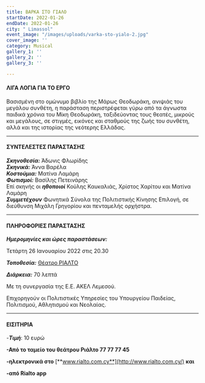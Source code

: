 ```yaml
---
title: ΒΑΡΚΑ ΣΤΟ ΓΙΑΛΟ
startDate: 2022-01-26
endDate: 2022-01-26
city: " Limassol"
event_image: "/images/uploads/varka-sto-yialo-2.jpg"
cover_image: ''
category: Musical
gallery_1: ''
gallery_2: ''
gallery_3: ''

---
```

#### ΛΙΓΑ ΛΟΓΙΑ ΓΙΑ ΤΟ ΕΡΓΟ

Βασισμένη στο ομώνυμο βιβλίο της Μάρως Θεοδωράκη, ανιψιάς του μεγάλου συνθέτη, η παράσταση περιστρέφεται γύρω από τα άγνωστα παιδικά χρόνια του Μίκη Θεοδωράκη, ταξιδεύοντας τους θεατές, μικρούς και μεγάλους, σε στιγμές, εικόνες και σταθμούς της ζωής του συνθέτη, αλλά και της ιστορίας της νεότερης Ελλάδας.

***

#### ΣΥΝΤΕΛΕΣΤΕΣ ΠΑΡΑΣΤΑΣΗΣ

**_Σκηνοθεσία:_** Άδωνις Φλωρίδης  
**_Σκηνικά:_** Άννα Βαρέλα  
**_Κοστούμια:_** Ματίνα Λαμάρη  
**_Φωτισμοί:_** Βασίλης Πετεινάρης  
Επί σκηνής οι **_ηθοποιοί_** Κούλης Καυκαλιάς, Χρίστος Χαρίτου και Ματίνα Λαμάρη  
**_Συμμετέχουν_** Φωνητικά Σύνολα της Πολιτιστικής Κίνησης Επιλογή, σε διεύθυνση Μιχάλη Γρηγορίου και πενταμελής ορχήστρα.

***

#### ΠΛΗΡΟΦΟΡΙΕΣ ΠΑΡΑΣΤΑΣΗΣ

**_Ημερομηνίες και ώρες παραστάσεων:_**

Τετάρτη 26 Ιανουαρίου 2022 στις 20.30

**_Τοποθεσία:_** [Θέατρο ΡΙΑΛΤΟ](https://www.google.com/maps/place/Rialto+Theatre/@34.6797568,33.043364,17z/data=!3m1!4b1!4m5!3m4!1s0x14e7331ab1ec9197:0xdf6e42bed1d077b1!8m2!3d34.6797568!4d33.0455527 "https://www.google.com/maps/place/Rialto+Theatre/@34.6797568,33.043364,17z/data=!3m1!4b1!4m5!3m4!1s0x14e7331ab1ec9197:0xdf6e42bed1d077b1!8m2!3d34.6797568!4d33.0455527")

**_Διάρκεια:_** 70 λεπτά

Με τη συνεργασία της Ε.Ε. ΑΚΕΛ Λεμεσού.

Επιχορηγούν οι Πολιτιστικές Υπηρεσίες του Υπουργείου Παιδείας, Πολιτισμού, Αθλητισμού και Νεολαίας.

***

#### ΕΙΣΙΤΗΡΙΑ

\-**_Τιμή_**: 10 ευρώ

**-Από το ταμείο του θεάτρου Ριάλτο 77 77 77 45**

**-ηλεκτρονικά στο** [**www.rialto.com.cy**](http://www.rialto.com.cy/) **και**

**-από Rialto app**